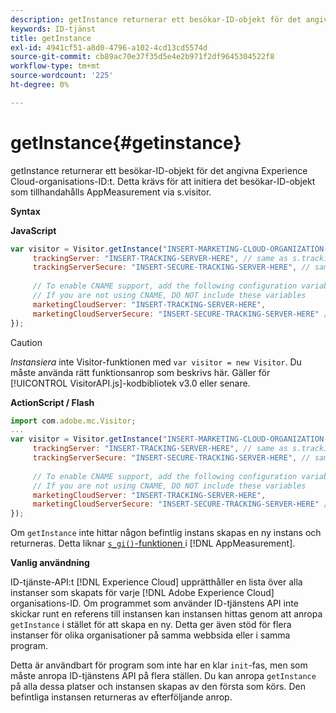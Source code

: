 ```yaml
---
description: getInstance returnerar ett besökar-ID-objekt för det angivna Experience Cloud-organisations-ID:t. Detta krävs för att initiera det besökar-ID-objekt som tillhandahålls AppMeasurement via s.visitor.
keywords: ID-tjänst
title: getInstance
exl-id: 4941cf51-a8d0-4796-a102-4cd13cd5574d
source-git-commit: cb89ac70e37f35d5e4e2b971f2df9645304522f8
workflow-type: tm+mt
source-wordcount: '225'
ht-degree: 0%

---
```


# getInstance{#getinstance}

getInstance returnerar ett besökar-ID-objekt för det angivna Experience Cloud-organisations-ID:t. Detta krävs för att initiera det besökar-ID-objekt som tillhandahålls AppMeasurement via s.visitor.

**Syntax**

**JavaScript**

```js
var visitor = Visitor.getInstance("INSERT-MARKETING-CLOUD-ORGANIZATION-ID-HERE", { 
     trackingServer: "INSERT-TRACKING-SERVER-HERE", // same as s.trackingServer 
     trackingServerSecure: "INSERT-SECURE-TRACKING-SERVER-HERE", // same as s.trackingServerSecure 
 
     // To enable CNAME support, add the following configuration variables 
     // If you are not using CNAME, DO NOT include these variables 
     marketingCloudServer: "INSERT-TRACKING-SERVER-HERE", 
     marketingCloudServerSecure: "INSERT-SECURE-TRACKING-SERVER-HERE" // same as s.trackingServerSecure 
});
```

>[!CAUTION]
>
>*Instansiera* inte Visitor-funktionen med  `var visitor = new Visitor`. Du måste använda rätt funktionsanrop som beskrivs här. Gäller för [!UICONTROL VisitorAPI.js]-kodbibliotek v3.0 eller senare.

**ActionScript / Flash**

```js
import com.adobe.mc.Visitor; 
... 
var visitor = Visitor.getInstance("INSERT-MARKETING-CLOUD-ORGANIZATION-ID-HERE", { 
     trackingServer: "INSERT-TRACKING-SERVER-HERE", // same as s.trackingServer 
     trackingServerSecure: "INSERT-SECURE-TRACKING-SERVER-HERE", // same as s.trackingServerSecure 
 
     // To enable CNAME support, add the following configuration variables 
     // If you are not using CNAME, DO NOT include these variables 
     marketingCloudServer: "INSERT-TRACKING-SERVER-HERE", 
     marketingCloudServerSecure: "INSERT-SECURE-TRACKING-SERVER-HERE" // same as s.trackingServerSecure 
});
```

Om `getInstance` inte hittar någon befintlig instans skapas en ny instans och returneras. Detta liknar [ `s_gi()`-funktionen ](https://experienceleague.adobe.com/docs/analytics/implementation/vars/functions/s-gi.html) i [!DNL AppMeasurement].

**Vanlig användning**

ID-tjänste-API:t [!DNL Experience Cloud] upprätthåller en lista över alla instanser som skapats för varje [!DNL Adobe Experience Cloud] organisations-ID. Om programmet som använder ID-tjänstens API inte skickar runt en referens till instansen kan instansen hittas genom att anropa `getInstance` i stället för att skapa en ny. Detta ger även stöd för flera instanser för olika organisationer på samma webbsida eller i samma program.

Detta är användbart för program som inte har en klar `init`-fas, men som måste anropa ID-tjänstens API på flera ställen. Du kan anropa `getInstance` på alla dessa platser och instansen skapas av den första som körs. Den befintliga instansen returneras av efterföljande anrop.
